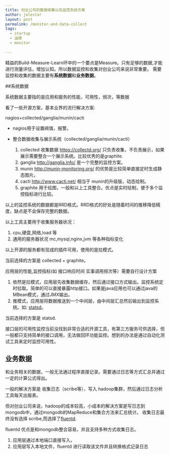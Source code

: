 ```yaml
---
title: 创业公司的数据收集以及监控系统方案
author: jolestar
layout: post
permalink: /monitor-and-data-collect
tags:
  - startup
  - 运维
  - monitor
  
---
```


精益的Build-Measure-Learn环中的一个要点是Measure。只有足够的数据,才能进行测量评估，增加认知。所以数据监控和收集对创业公司来说非常重要。
需要监控和收集的数据主要有**系统数据**和**业务数据**。

<!--more-->

##系统数据

系统数据主要指的是应用和服务的性能，可用性，频次，等数据

看了一些开源方案，基本业界的流行解决方案:

nagios+collected/ganglia/munin/cacti

* nagios用于设置阀值，报警。
* 整合数据收集与展示系统（collected/ganglia/munin/cacti）

	1. collected 收集数据 https://collectd.org/   只负责收集，不负责展示，如果展示需要整合一个展示系统。比较优秀的是graphite.
	2. ganglia http://ganglia.info/ 是一个完整的监控方案。
	3. munin http://munin-monitoring.org/ 的优势是比较简单直接定时生成静态图片。
	4. cacti  http://www.cacti.net/ 相当于 munin的升级版，动态绘制。
	5. graphite 用于绘图，一般和以上工具整合。优点是实时绘制，便于多个监控指标进行比较。

以上的监控系统的数据都是RRD格式。RRD格式的好处是随着时间的推移降低精度，缺点是不会保存完整的数据。

以上工具主要用于收集服务器状况：

1. cpu,硬盘,网络,load 等
2. 通用的服务器状况 mc,mysql,nginx,jvm 等各种指标变化

以上开源的服务都有现成的插件可用，使用的是拉模式。

当前选择的方案是 collected + graphite。

应用层的性能,监控指标(如 接口响应时间 实事调用频次等）需要自行设计方案

1. 依然是拉模式，应用层先收集数据缓存，然后通过接口方式输出。监控系统定时拉取。简单的可以直接暴露http接口。如果是java应用也可以通过java的MBean模式，通过JMX输出。
2. 推模式，应用层将数据推送到一个中间层，由中间层汇总然后输出到监控系统。如: [statsd](https://github.com/etsy/statsd/)。

当前选择的方案是 statsd.

接口层的可用性监控当前没找到非常合适的开源工具，有第三方服务可供选择，但一般都只支持简单的接口调用，无法做回环功能监控。想到的办法是通过自动化测试工具来定时监控可用性。

## 业务数据

和业务相关的数据，一般无法通过程序直接记录。需要通过日志等方式汇总并通过一定的计算公式得出。

一般的解决方案是 收集日志（scribe等），写入 hadoop集群，然后通过日志分析工具每天出报表。

但对创业公司来说，hadoop的成本较高，小成本的解决方案是写日志到mongodb中，通过mongodb的MapReduce和集合方法来汇总统计。
收集日志最终没有选择 scribe,而选择了[fluentd](http://fluentd.org/). 

fluentd 优点是和mongodb整合容易，并且支持多种方式收集日志。

1. 应用层通过本地端口直接写入。
2. 应用层写入本地文件，fluentd 进行读取该文件并且转换格式记录日志